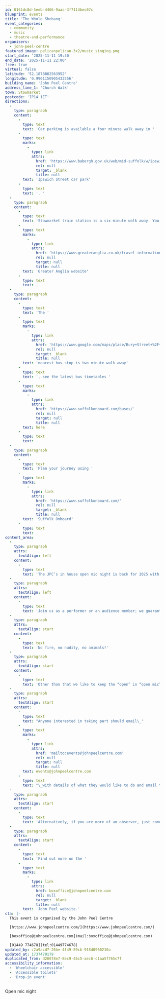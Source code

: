 ```yaml
---
id: 0161dc8d-5eeb-4466-9aac-3f7114bec07c
blueprint: events
title: 'The Whole Shebang'
event_categories:
  - community
  - music
  - theatre-and-performance
organisers:
  - john-peel-centre
featured_image: pelicanpelican-3x2/music_singing.png
start_date: '2025-11-11 19:30'
end_date: '2025-11-11 22:00'
free: true
virtual: false
latitude: '52.1878802563952'
longitude: '0.9961150905433556'
building_name: 'John Peel Centre'
address_line_1: 'Church Walk'
town: Stowmarket
postcode: 'IP14 1ET'
directions:
  -
    type: paragraph
    content:
      -
        type: text
        text: 'Car parking is available a four minute walk away in '
      -
        type: text
        marks:
          -
            type: link
            attrs:
              href: 'https://www.babergh.gov.uk/web/mid-suffolk/w/ipswich-street-car-park-1'
              rel: null
              target: _blank
              title: null
        text: 'Ipswich Street car park'
      -
        type: text
        text: '. '
  -
    type: paragraph
    content:
      -
        type: text
        text: 'Stowmarket train station is a six minute walk away. You can find up to date train times on the '
      -
        type: text
        marks:
          -
            type: link
            attrs:
              href: 'https://www.greateranglia.co.uk/travel-information/station-information/smk'
              rel: null
              target: null
              title: null
        text: 'Greater Anglia website'
      -
        type: text
        text: .
  -
    type: paragraph
    content:
      -
        type: text
        text: 'The '
      -
        type: text
        marks:
          -
            type: link
            attrs:
              href: 'https://www.google.com/maps/place/Bury+Street+%2F+Station+Road+West/@52.1881266,0.9945652,18z/data=!4m23!1m16!4m15!1m6!1m2!1s0x47d9baca9fc9d153:0xd1ae79a572db0c54!2sBury+Street+%2F+Station+Road+West,+Stowmarket+IP14+1HH!2m2!1d0.9954724!2d52.1885208!1m6!1m2!1s0x47d9b0591f2084f5:0xfcbb8ba0ccce31ca!2sJohn+Peel+Centre+for+Creative+Arts,+Church+Walk,+Stowmarket+IP14+1ET!2m2!1d0.996099!2d52.187729!3e2!3m5!1s0x47d9baca9fc9d153:0xd1ae79a572db0c54!8m2!3d52.1885208!4d0.9954724!16s%2Fg%2F1q67c314p?entry=ttu&g_ep=EgoyMDI0MTAyOS4wIKXMDSoASAFQAw%3D%3D'
              rel: null
              target: _blank
              title: null
        text: 'nearest bus stop is two minute walk away'
      -
        type: text
        text: ', see the latest bus timetables '
      -
        type: text
        marks:
          -
            type: link
            attrs:
              href: 'https://www.suffolkonboard.com/buses/'
              rel: null
              target: null
              title: null
        text: here
      -
        type: text
        text: .
  -
    type: paragraph
    content:
      -
        type: text
        text: 'Plan your journey using '
      -
        type: text
        marks:
          -
            type: link
            attrs:
              href: 'https://www.suffolkonboard.com/'
              rel: null
              target: _blank
              title: null
        text: 'Suffolk Onboard'
      -
        type: text
        text: .
content_area:
  -
    type: paragraph
    attrs:
      textAlign: left
    content:
      -
        type: text
        text: 'The JPC’s in house open mic night is back for 2025 with a SheBANG! Check out some fabulous homegrown, organic live entertainment! '
  -
    type: paragraph
    attrs:
      textAlign: left
    content:
      -
        type: text
        text: 'Join us as a performer or an audience member; we guarantee fun either way.'
  -
    type: paragraph
    attrs:
      textAlign: start
    content:
      -
        type: text
        text: 'No fire, no nudity, no animals!'
  -
    type: paragraph
    attrs:
      textAlign: start
    content:
      -
        type: text
        text: 'Other than that we like to keep the “open” in “open mic” so no matter what it is you do, music, poetry, juggling, dance, magic, exotic bird mating call impersonations, whatever, we’d love to have you along!'
  -
    type: paragraph
    attrs:
      textAlign: start
    content:
      -
        type: text
        text: "Anyone interested in taking part should email\_"
      -
        type: text
        marks:
          -
            type: link
            attrs:
              href: 'mailto:events@johnpeelcentre.com'
              rel: null
              target: null
              title: null
        text: events@johnpeelcentre.com
      -
        type: text
        text: "\_with details of what they would like to do and email title SHEBANG, or come along on the night and we should be able to fit you in. Max. 10mins/3 songs per act (subject to number of acts)."
  -
    type: paragraph
    attrs:
      textAlign: start
    content:
      -
        type: text
        text: 'Alternatively, if you are more of an observer, just come along to watch an exciting evening of random entertainment!'
  -
    type: paragraph
    attrs:
      textAlign: start
    content:
      -
        type: text
        text: 'Find out more on the '
      -
        type: text
        marks:
          -
            type: link
            attrs:
              href: boxoffice@johnpeelcentre.com
              rel: null
              target: _blank
              title: null
        text: 'John Peel website.'
cta: |-
  This event is organised by the John Peel Centre

  [https://www.johnpeelcentre.com/](https://www.johnpeelcentre.com/) 

  [boxoffice@johnpeelcentre.com](mail:boxoffice@johnpeelcentre.com)

  [01449 774678](tel:01449774678)
updated_by: c2a9acd7-26be-4f49-89cb-918d0960210a
updated_at: 1737479179
duplicated_from: d20078e7-8ec9-46c5-aec6-c1aa5f765c7f
accessibility_information:
  - 'Wheelchair accessible'
  - 'Accessible toilets'
  - 'Drop-in event'
---
```

Open mic night